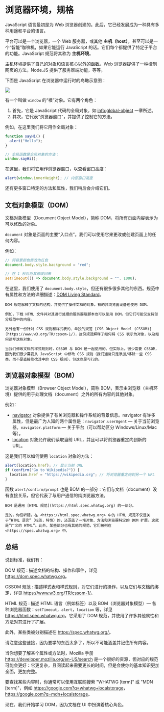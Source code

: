 # 浏览器环境，规格

JavaScript 语言最初是为 Web 浏览器创建的。此后，它已经发展成为一种具有多种用途和平台的语言。

平台可以是一个浏览器，一个 Web 服务器，或其他 **主机（host）**，甚至可以是一个“智能”咖啡机，如果它能运行 JavaScript 的话。它们每个都提供了特定于平台的功能。JavaScript 规范将其称为 **主机环境**。

主机环境提供了自己的对象和语言核心以外的函数。Web 浏览器提供了一种控制网页的方法。Node.JS 提供了服务器端功能，等等。

下面是 JavaScript 在浏览器中运行时的鸟瞰示意图：

![](windowObjects.svg)

有一个叫做 `window` 的“根”对象。它有两个角色：

1. 首先，它是 JavaScript 代码的全局对象，如 <info:global-object> 一章所述。
2. 其次，它代表“浏览器窗口”，并提供了控制它的方法。

例如，在这里我们将它用作全局对象：

```js run
function sayHi() {
  alert("Hello");
}

// 全局函数是全局对象的方法：
window.sayHi();
```

在这里，我们将它用作浏览器窗口，以查看窗口高度：

```js run
alert(window.innerHeight); // 内部窗口高度
```

还有更多窗口特定的方法和属性，我们稍后会介绍它们。

## 文档对象模型（DOM）

文档对象模型（Document Object Model），简称 DOM，将所有页面内容表示为可以修改的对象。

`document` 对象是页面的主要“入口点”。我们可以使用它来更改或创建页面上的任何内容。

例如：
```js run
// 将背景颜色修改为红色
document.body.style.background = "red";

// 在 1 秒后将其修改回来
setTimeout(() => document.body.style.background = "", 1000);
```

在这里，我们使用了 `document.body.style`，但还有很多很多其他的东西。规范中有属性和方法的详细描述：[DOM Living Standard](https://dom.spec.whatwg.org)。

```smart header="DOM 不仅仅用于浏览器"
DOM 规范解释了文档的结构，并提供了操作文档的对象。有的非浏览器设备也使用 DOM。

例如，下载 HTML 文件并对其进行处理的服务器端脚本也可以使用 DOM。但它们可能仅支持部分规范中的内容。
```

```smart header="用于样式的 CSSOM"
另外也有一份针对 CSS 规则和样式表的、单独的规范 [CSS Object Model (CSSOM)](https://www.w3.org/TR/cssom-1/)，这份规范解释了如何将 CSS 表示为对象，以及如何读写这些对象。

当我们修改文档的样式规则时，CSSOM 与 DOM 是一起使用的。但实际上，很少需要 CSSOM，因为我们很少需要从 JavaScript 中修改 CSS 规则（我们通常只是添加/移除一些 CSS 类，而不是直接修改其中的 CSS 规则），但这也是可行的。
```

## 浏览器对象模型（BOM）

浏览器对象模型（Browser Object Model），简称 BOM，表示由浏览器（主机环境）提供的用于处理文档（document）之外的所有内容的其他对象。

例如：

- [navigator](mdn:api/Window/navigator) 对象提供了有关浏览器和操作系统的背景信息。navigator 有许多属性，但是最广为人知的两个属性是：`navigator.userAgent` — 关于当前浏览器，`navigator.platform` — 关于平台（可以帮助区分 Windows/Linux/Mac 等）。
- [location](mdn:api/Window/navigator) 对象允许我们读取当前 URL，并且可以将浏览器重定向到新的 URL。

这是我们可以如何使用 `location` 对象的方法：

```js run
alert(location.href); // 显示当前 URL
if (confirm("Go to Wikipedia?")) {
  location.href = "https://wikipedia.org"; // 将浏览器重定向到另一个 URL
}
```

函数 `alert/confirm/prompt` 也是 BOM 的一部分：它们与文档（document）没有直接关系，但它代表了与用户通信的纯浏览器方法。

```smart header="规范"
BOM 是通用 [HTML 规范](https://html.spec.whatwg.org) 的一部分。

是的，你没听错。在 <https://html.spec.whatwg.org> 中的 HTML 规范不仅是关于“HTML 语言”（标签，特性）的，还涵盖了一堆对象、方法和浏览器特定的 DOM 扩展。这就是“广义的 HTML”。此外，某些部分也有其他的规范，它们被列在 <https://spec.whatwg.org> 中。
```

## 总结

说到标准，我们有：

DOM 规范
: 描述文档的结构、操作和事件，详见 <https://dom.spec.whatwg.org>。

CSSOM 规范
: 描述样式表和样式规则，对它们进行的操作，以及它们与文档的绑定，详见 <https://www.w3.org/TR/cssom-1/>。

HTML 规范
: 描述 HTML 语言（例如标签）以及 BOM（浏览器对象模型）— 各种浏览器函数：`setTimeout`，`alert`，`location` 等，详见 <https://html.spec.whatwg.org>。它采用了 DOM 规范，并使用了许多其他属性和方法对其进行了扩展。

此外，某些类被分别描述在 <https://spec.whatwg.org/>。

请注意这些链接，因为要学的东西太多了，所以不可能涵盖并记住所有内容。

当你想要了解某个属性或方法时，Mozilla 手册 <https://developer.mozilla.org/en-US/search> 是一个很好的资源，但对应的规范可能会更好：它更复杂，且阅读起来需要更长的时间，但是会使你的基本知识更加全面，更加完整。

要查找某些内容时，你通常可以使用互联网搜索 "WHATWG [term]" 或 "MDN [term]"，例如 <https://google.com?q=whatwg+localstorage>，<https://google.com?q=mdn+localstorage>。

现在，我们开始学习 DOM，因为文档在 UI 中扮演着核心角色。
